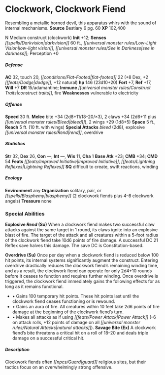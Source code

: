 ﻿---
cssclass: [monsters]
title1: Clockwork, Clockwork Fiend
desc_short: Resembling a metallic horned devil, this apparatus whirs with the sound
  of internal mechanisms.
title2: Clockwork Fiend
CR: 17
sources:
- name: Bestiary 6
  page: 60
  link: http://paizo.com/products/btpy9oge?Pathfinder-Roleplaying-Game-Bestiary-6-Hardcover
XP: 102400
alignment: N
size: Medium
type: construct
subtypes:
- clockwork
initiative:
  bonus: 12
senses:
  darkvision: 60
  low-light vision: true
  see in darkness: true
AC:
  AC: 32
  touch: 20
  flat_footed: 22
  components:
    dex: 8
    dodge: 2
    natural: 12
HP:
  HP: 146
  long: 23d10+20
saves:
  fort: 7
  ref: 17
  will: 7
DR:
- amount: 15
  weakness: adamantine
immunities:
- construct traits
- fire
weaknesses:
- vulnerable to electricity
speeds:
  base: 30
attacks:
  melee:
  - - text: bite +34 (2d8+11/18-20/×3)
      entries:
      - - damage: 2d8+11
          crit_range: 18-20
          crit_multiplier: 3
      attack: bite
      bonus:
      - 34
    - text: 2 claws +34 (2d6+11 plus bleed)
      entries:
      - - damage: 2d6+11
        - effect: bleed
      count: 2
      attack: claws
      bonus:
      - 34
    - text: 2 wings +29 (1d8+5)
      entries:
      - - damage: 1d8+5
      count: 2
      attack: wings
      bonus:
      - 29
  special:
  - bleed (2d8)
  - explosive rend
  - overdrive
space: 5
reach: 5
reach_other: 10 ft. with wings
ability_scores:
  STR: 32
  DEX: 26
  CON:
  INT:
  WIS: 11
  CHA: 1
BAB: 23
CMB: 34
CMD: 54
feats:
- name: Improved Initiative
- name: Lightning Reflexes
skills: {}
special_qualities:
- difficult to create
- swift reactions
- winding
ecology:
  environment: any
  organization: solitary, pair, or blasphemy (2 clockwork fiends plus 4-8 clockwork
    angels)
  treasure_type: none
special_abilities:
  Explosive Rend (Su): When a clockwork fiend makes two successful claw attacks against
    the same target in 1 round, its claws ignite into an explosive blast of fire.
    The target of the attack and all creatures within a 5-foot radius of the clockwork
    fiend take 10d6 points of fire damage. A successful DC 21 Reflex save halves this
    damage. The save DC is Constitution-based.
  Overdrive (Su): Once per day when a clockwork fiend is reduced below 100 hit points,
    its internal systems significantly augment the construct. Entering overdrive drastically
    reduces the clockwork fiend's remaining winding time, and as a result, the clockwork
    fiend can operate for only 2d4+10 rounds before it ceases to function and requires
    further winding. Once overdrive is triggered, the clockwork fiend immediately
    gains the following effects for as long as it remains functional. • Gains 100
    temporary hit points. These hit points last until the clockwork fiend ceases functioning
    or is rewound. • Gains an aura of fire. All creatures within 10 feet take 2d6
    points of fire damage at the beginning of the clockwork fiend's turn. • Makes
    all attacks as if using Power Attack (-6 on attack rolls, +12 points of damage
    on all natural attacks).
  Savage Bite (Ex): A clockwork fiend's bite threatens a critical hit on a roll of
    18-20 and deals triple damage on a successful critical hit.
desc_long: Clockwork fiends often guard religious sites, but their tactics focus on
  an overwhelmingly strong offensive.

---

# Clockwork, Clockwork Fiend
Resembling a metallic horned devil, this apparatus whirs with the sound of internal mechanisms.
**Source** Bestiary 6 pg. 60
**XP** 102,400

N Medium construct (clockwork)
**Init** +12; **Senses** _[[spells/Darkvision|darkvision]]_ 60 ft., _[[universal monster rules/Low-Light Vision|low-light vision]]_, _[[universal monster rules/See in Darkness|see in darkness]]_; Perception +0

##### Defense

**AC** 32, touch 20, _[[conditions/Flat-Footed|flat-footed]]_ 22 (+8 Dex, +2 _[[feats/Dodge|dodge]]_, +12 natural)
**hp** 146 (23d10+20)
**Fort** +7, **Ref** +17, **Will** +7
**DR** 15/adamantine; **Immune** _[[universal monster rules/Construct Traits|construct traits]]_, fire
**Weaknesses** vulnerable to electricity

##### Offense
**Speed** 30 ft.
**Melee** bite +34 (2d8+11/18–20/×3), 2 claws +34 (2d6+11 plus _[[universal monster rules/Bleed|bleed]]_), 2 wings +29 (1d8+5)
**Space** 5 ft., **Reach** 5 ft. (10 ft. with wings)
**Special Attacks** _bleed_ (2d8), explosive _[[universal monster rules/Rend|rend]]_, overdrive

##### Statistics
**Str** 32, **Dex** 26, **Con** —, **Int** —, **Wis** 11, **Cha** 1
**Base Atk** +23; **CMB** +34; **CMD** 54
**Feats** _[[feats/Improved Initiative|Improved Initiative]]_, _[[feats/Lightning Reflexes|Lightning Reflexes]]_
**SQ** difficult to create, swift reactions, winding

##### Ecology

**Environment** any
**Organization** solitary, pair, or _[[spells/Blasphemy|blasphemy]]_ (2 clockwork fiends plus 4–8 clockwork angels)
**Treasure** none

### Special Abilities

**Explosive _Rend_ (Su)** When a clockwork fiend makes two successful claw attacks against the same target in 1 round, its claws ignite into an explosive blast of fire. The target of the attack and all creatures within a 5-foot radius of the clockwork fiend take 10d6 points of fire damage. A successful DC 21 Reflex save halves this damage. The save DC is Constitution-based.

**Overdrive (Su)** Once per day when a clockwork fiend is reduced below 100 hit points, its internal systems significantly augment the construct. Entering overdrive drastically reduces the clockwork fiend’s remaining winding time, and as a result, the clockwork fiend can operate for only 2d4+10 rounds before it ceases to function and requires further winding. Once overdrive is triggered, the clockwork fiend immediately gains the following effects for as long as it remains functional.

* • Gains 100 temporary hit points. These hit points last until the clockwork fiend ceases functioning or is rewound. 
* • Gains an aura of fire. All creatures within 10 feet take 2d6 points of fire damage at the beginning of the clockwork fiend’s turn. 
* • Makes all attacks as if using _[[feats/Power Attack|Power Attack]]_ (–6 on attack rolls, +12 points of damage on all _[[universal monster rules/Natural Attacks|natural attacks]]_).
**Savage Bite (Ex)** A clockwork fiend’s bite threatens a critical hit on a roll of 18–20 and deals triple damage on a successful critical hit.

##### Description

Clockwork fiends often _[[npcs/Guard|guard]]_ religious sites, but their tactics focus on an overwhelmingly strong offensive.